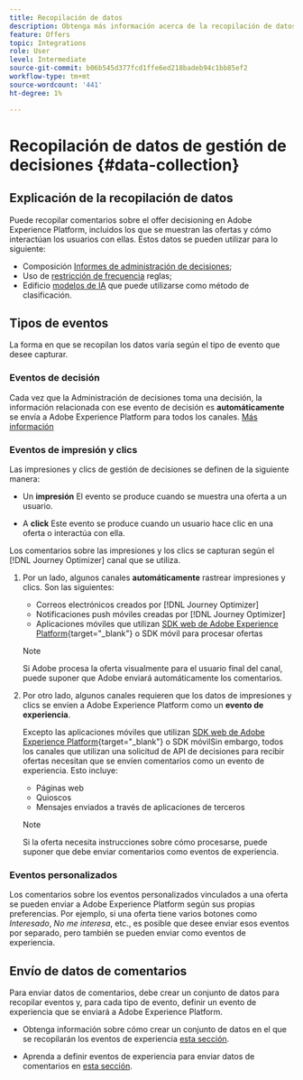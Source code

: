 ```yaml
---
title: Recopilación de datos
description: Obtenga más información acerca de la recopilación de datos de comentarios de Administración de decisiones
feature: Offers
topic: Integrations
role: User
level: Intermediate
source-git-commit: b06b545d377fcd1ffe6ed218badeb94c1bb85ef2
workflow-type: tm+mt
source-wordcount: '441'
ht-degree: 1%

---
```


# Recopilación de datos de gestión de decisiones {#data-collection}

## Explicación de la recopilación de datos

Puede recopilar comentarios sobre el offer decisioning en Adobe Experience Platform, incluidos los que se muestran las ofertas y cómo interactúan los usuarios con ellas. Estos datos se pueden utilizar para lo siguiente:
* Composición [Informes de administración de decisiones](../reports/get-started-events.md);
* Uso de [restricción de frecuencia](../offer-library/add-constraints.md#capping) reglas;
* Edificio [modelos de IA](../ranking/create-ranking-strategies.md) que puede utilizarse como método de clasificación.

## Tipos de eventos

La forma en que se recopilan los datos varía según el tipo de evento que desee capturar.

### Eventos de decisión

Cada vez que la Administración de decisiones toma una decisión, la información relacionada con ese evento de decisión es **automáticamente** se envía a Adobe Experience Platform para todos los canales. [Más información](../reports/get-started-events.md)

### Eventos de impresión y clics

Las impresiones y clics de gestión de decisiones se definen de la siguiente manera:

* Un **impresión** El evento se produce cuando se muestra una oferta a un usuario.

* A **click** Este evento se produce cuando un usuario hace clic en una oferta o interactúa con ella.

Los comentarios sobre las impresiones y los clics se capturan según el [!DNL Journey Optimizer] canal que se utiliza.

1. Por un lado, algunos canales **automáticamente** rastrear impresiones y clics. Son las siguientes:

   * Correos electrónicos creados por [!DNL Journey Optimizer]
   * Notificaciones push móviles creadas por [!DNL Journey Optimizer]
   * Aplicaciones móviles que utilizan [SDK web de Adobe Experience Platform](https://experienceleague.adobe.com/docs/experience-platform/edge/web-sdk-faq.html#what-is-adobe-experience-platform-web-sdk%3F){target="_blank"} o SDK móvil<!--TBC--> para procesar ofertas <!--need more info + link-->

   >[!NOTE]
   >
   >Si Adobe procesa la oferta visualmente para el usuario final del canal, puede suponer que Adobe enviará automáticamente los comentarios.

1. Por otro lado, algunos canales requieren que los datos de impresiones y clics se envíen a Adobe Experience Platform como un **evento de experiencia**.

   Excepto las aplicaciones móviles que utilizan [SDK web de Adobe Experience Platform](https://experienceleague.adobe.com/docs/experience-platform/edge/web-sdk-faq.html#what-is-adobe-experience-platform-web-sdk%3F){target="_blank"} o SDK móvil<!--TBC-->Sin embargo, todos los canales que utilizan una solicitud de API de decisiones para recibir ofertas necesitan que se envíen comentarios como un evento de experiencia. Esto incluye:

   * Páginas web
   * Quioscos
   * Mensajes enviados a través de aplicaciones de terceros

   >[!NOTE]
   >
   >Si la oferta necesita instrucciones sobre cómo procesarse, puede suponer que debe enviar comentarios como eventos de experiencia.

### Eventos personalizados

Los comentarios sobre los eventos personalizados vinculados a una oferta se pueden enviar a Adobe Experience Platform según sus propias preferencias. Por ejemplo, si una oferta tiene varios botones como *Interesado*, *No me interesa*, etc., es posible que desee enviar esos eventos por separado, pero también se pueden enviar como eventos de experiencia. <!--Not sure to get that part. How feedback is collected in the first case, i.e. when events are sent in separately? Does it mean the customer just handles it the wau he wants?-->

## Envío de datos de comentarios

Para enviar datos de comentarios, debe crear un conjunto de datos para recopilar eventos y, para cada tipo de evento, definir un evento de experiencia que se enviará a Adobe Experience Platform.

* Obtenga información sobre cómo crear un conjunto de datos en el que se recopilarán los eventos de experiencia [esta sección](create-dataset.md).

* Aprenda a definir eventos de experiencia para enviar datos de comentarios en [esta sección](schema-requirement.md).

